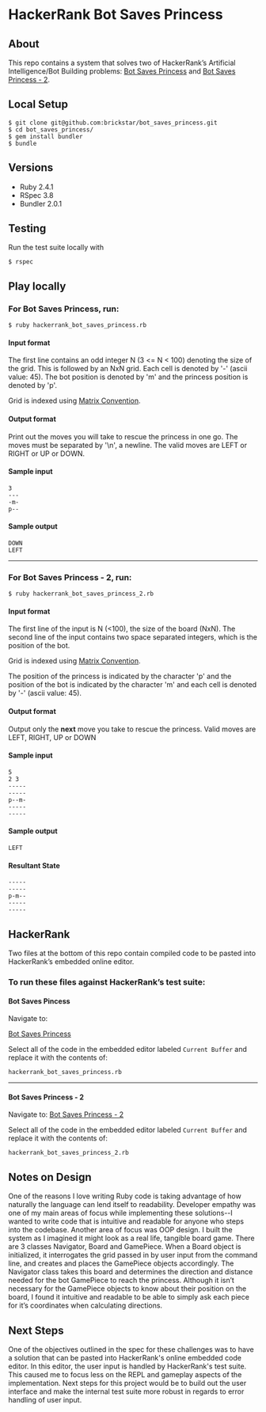 
# HackerRank Bot Saves Princess
## About
This repo contains a system that solves two of HackerRank’s Artificial Intelligence/Bot Building problems: [Bot Saves Princess](https://www.hackerrank.com/challenges/saveprincess/problem) and [Bot Saves Princess - 2](https://www.hackerrank.com/challenges/saveprincess2/problem).

## Local Setup

```
$ git clone git@github.com:brickstar/bot_saves_princess.git
$ cd bot_saves_princess/
$ gem install bundler
$ bundle
```
## Versions
* Ruby 2.4.1
* RSpec 3.8
* Bundler 2.0.1
## Testing
Run the test suite locally with
```
$ rspec
```
## Play locally
### For Bot Saves Princess, run:
```
$ ruby hackerrank_bot_saves_princess.rb
```
#### Input format

The first line contains an odd integer N (3 <= N < 100) denoting the size of the grid.  This is followed by an NxN grid. Each cell is denoted by '-' (ascii value: 45).  The bot position is denoted by 'm' and the princess position is denoted by 'p'.

Grid is indexed using [Matrix Convention](https://www.hackerrank.com/scoring/board-convention).

#### Output format

Print out the moves you will take to rescue the princess in one go.  The moves must be separated by '\n', a newline. The valid moves are LEFT or RIGHT or UP or DOWN.

#### Sample input
```
3
---
-m-
p--
```
#### Sample output
```
DOWN
LEFT
```
___
### For Bot Saves Princess - 2, run:
```
$ ruby hackerrank_bot_saves_princess_2.rb
```
#### Input format

The first line of the input is N (<100), the size of the board (NxN).  The second line of the input contains two space separated integers, which is the position of the bot.

Grid is indexed using [Matrix Convention](https://www.hackerrank.com/scoring/board-convention).

The position of the princess is indicated by the character 'p' and the position of the bot is indicated by the character 'm' and each cell is denoted by '-' (ascii value: 45).
#### Output format

Output only the **next** move you take to rescue the princess.  Valid moves are LEFT, RIGHT, UP or DOWN

#### Sample input
```
5
2 3
-----
-----
p--m-
-----
-----
```
#### Sample output
```
LEFT
```
#### Resultant State
```
-----
-----
p-m--
-----
-----
```
## HackerRank
Two files at the bottom of this repo contain compiled code to be pasted into HackerRank’s embedded online editor.

### To run these files against HackerRank’s test suite:

#### Bot Saves Pincess
Navigate to:

[Bot Saves Princess](https://www.hackerrank.com/challenges/saveprincess/problem)

Select all of the code in the embedded editor labeled ```Current Buffer``` and replace it with the contents of:
```
hackerrank_bot_saves_princess.rb
```
___
#### Bot Saves Princess - 2
Navigate to:
[Bot Saves Princess - 2](https://www.hackerrank.com/challenges/saveprincess2/problem)

Select all of the code in the embedded editor labeled ```Current Buffer``` and replace it with the contents of:
```
hackerrank_bot_saves_princess_2.rb
```

## Notes on Design
One of the reasons I love writing Ruby code is taking advantage of how naturally the language can lend itself to readability.  Developer empathy was one of my main areas of focus while implementing these solutions--I wanted to write code that is intuitive and readable for anyone who steps into the codebase.  Another area of focus was OOP design.  I built the system as I imagined it might look as a real life, tangible board game.  There are 3 classes Navigator, Board and GamePiece.  When a Board object is initialized, it interrogates the grid passed in by user input from the command line, and creates and places the GamePiece objects accordingly.  The Navigator class takes this board and determines the direction and distance needed for the bot GamePiece to reach the princess.  Although it isn’t necessary for the GamePiece objects to know about their position on the board, I found it intuitive and readable to be able to simply ask each piece for it’s coordinates when calculating directions.

## Next Steps
One of the objectives outlined in the spec for these challenges was to have a solution that can be pasted into HackerRank's online embedded code editor.  In this editor, the user input is handled by HackerRank's test suite.  This caused me to focus less on the REPL and gameplay aspects of the implementation.  Next steps for this project would be to build out the user interface and make the internal test suite more robust in regards to error handling of user input.
